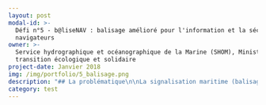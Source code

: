 ```yaml
---
layout: post
modal-id: >-
  Défi n°5 - b@liseNAV : balisage amélioré pour l'information et la sécurité des
  navigateurs
owner: >-
  Service hydrographique et océanographique de la Marine (SHOM), Ministère de la
  transition écologique et solidaire
project-date: Janvier 2018
img: /img/portfolio/5_balisage.png
description: "## La problématique\n\nLa signalisation maritime (balisage des\ncôtes) et les cartes marines sont essentielles pour permettre aux navigateurs\nde parer les dangers, de déterminer leur route et de se positionner. Les\nchangements, planifiés ou fortuits, sur la signalisation maritime sont gérés par\nles services des phares et balises qui diffusent les modifications destinées au\nShom. Toutefois, les délais\nd’actualisation des cartes sont conséquents, y compris pour les formes\nnumériques des cartes (ENC) dont les données sont parfois saisies à plusieurs\nreprises, et la restitution de l’information de balisage via la carte marine\n\\(symboles et légendes statiques) exige un certain temps de lecture et\nd’interprétation par l’usager.\n\n## Le défi : Croiser les données des acteurs de la sécurité maritime pour identifier les situations à risques et agir de manière préventive\n\nL’enjeu est de réduire les délais de\ndiffusion vers les usagers en supprimant la redondance de la saisie de\nl’information et en proposant une lecture plus dynamique et adaptée à la\ndiversité des situations de navigation que les usagers peuvent rencontrer. Le\nprojet étend le concept identifié dans le projet de la plateforme nationale de\nl’information nautique (projet PING) en visant à connecter en amont les\nservices producteurs de l’information. Les informations qualifiées de\nsignalisation maritime seront disponibles dans les protocoles ouverts et\nreconnus.\nTrois types d’innovation sont attendues pour ce projet : l’innovation sur les\nméthodes de transmission des informations diffusées et reçues en visant un\nobjectif de synchronisation, l’innovation dans la restitution à l’usager des\ninformations relatives aux ESM en interaction étroite avec la carte marine\n\\(carte marine augmentée) et l’innovation sur le contenu, la représentation, la symbologie,\nle format, etc. de la couche numérique des informations de signalisation\nmaritime à produire.\n\n*Attention : le défi est basé à Brest* \n\n## 2 entrepreneurs recherchés\n\n* EIG 1 :\_Web\n  services géographiques, interfaçage de systèmes, normalisation de données, modélisation des\n  données (UML). Missions : Interfaçage, workflow et synchronisation des informations de balisage de leur création à leur diffusion. Détail des tâches :\n  * analyser la chaîne de traitement des informations de balisage de la source\n    jusqu’aux produits d’information nautique pour dégager l’architecture des\n    solutions\n  * spécifier la structure des informations transmises numériquement depuis la DAM/SM4\n    vers les producteurs d’informations nautiques en considérant les travaux de l’AISM\n    sur ce sujet dans le contexte de la e-navigation, et définir les\n    méthodes/moyens de transmission de ces informations\n  * faire la démonstration d’une solution pour automatiser plus avant la production\n    d’une mise à jour des produits d’information nautique (ENC, avis urgents/avis\n    aux navigateurs) à partir d’une information formatée de changement d’un élément\n    du balisage, incluant la mise à jour de la base de données maritimes du Shom\n  * formuler les recommandations/spécifications pour un meilleur\n    interfaçage entre le système ALADIN (DAM) et les systèmes des producteurs\n    d’informations nautiques, en se plaçant dans l’hypothèse du futur système de\n    plateforme nationale de l’information nautique (PING)\n\n     \n* EIG\_ 2 :\_Géomatique, cartographie, web services géographiques, standards OGC, directive INSPIRE, ergonomie des applications. Missions : Restitution à l'usager des informations de balisage sous une forme innovante. Détail des tâches : \n  * définir le contenu, la représentation, la sémiologie graphique, le format, etc.\n    de la couche numérique des informations de signalisation maritime à produire\n  * développer une chaîne de diffusion d’une couche d’information vectorielle\n    relative à la signalisation maritime affichée sur le portail data.shom.fr et\n    téléchargeable dans les formats les plus appropriés pour des usages autres que\n    la navigation\n  * faire la démonstration de solutions pour de nouvelles formes de\n    restitution de l’information de balisage aux navigateurs (vers une réalité\n    augmentée comme par exemple la simulation de dispositifs de balisage en\n    configuration nocturne)\n\n\n## Votre mentor : Eric Le Guen\n\n![Photo d'Eric Le Guen, mentor](/img/portfolio/5_Photo_Mentor_Eric_Le_Guen_portrait.bmp)\n\nDepuis\n2015, Eric Le Guen est le référent de l’infrastructure de données géographiques\ndu Shom au sein du département de Géomatique qu’il dirige depuis 2017. Auparavant,\nil a passé de nombreuses années en tant qu’ingénieur au département de cartographie\noù il a occupé différents postes tant en conception, production et mise à jour\nde cartes marines – papier et électronique (ENC) – qu’en expertise sur les\nsystèmes de production.\n\n*Cap\nà l’Ouest, la mer est à l’honneur! Le Shom et son partenaire de la Direction\ndes affaires maritimes sont ravis d’intégrer cette seconde promotion des EIG.\nNous allons tous ensemble démontrer que nous pouvons accélérer l’information\ndes usagers de la mer en matière de signalisation maritime, puis mettre à\ndisposition ces données sur un portail et enfin proposer de nouveaux services\ninnovants pour améliorer la sécurité de la navigation.*\n\n*«\_La mutation numérique transforme la relation entre le Shom\net les usagers de ses produits et services, ainsi que ses processus internes.\nIl est ainsi possible de renforcer la fluidité des relations avec ses clients\net de leur proposer des améliorations substantielles du service rendu.\_» Extrait\ndu Contrat d’objectifs et de performance entre le Shom et\nl’Etat 2017-2020*\n\n**[Postuler au défi b@lisNAV ](https://framaforms.org/candidature-entrepreneurs-dinteret-general-promo-2-1501592391)**\n\nEn savoir plus sur le défi >> LIEN PRESENTATION."
category: test
---
```












